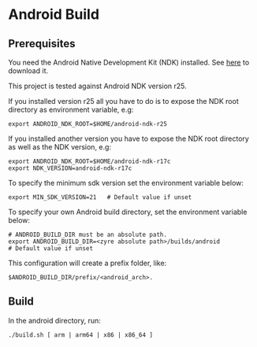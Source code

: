 # Android Build

## Prerequisites

You need the Android Native Development Kit (NDK) installed. See
[here](https://developer.android.com/ndk) to download it.

This project is tested against Android NDK version r25.

If you installed version r25 all you have to do is to expose the NDK root
directory as environment variable, e.g:

    export ANDROID_NDK_ROOT=$HOME/android-ndk-r25

If you installed another version you have to expose the NDK root directory as
well as the NDK version, e.g:

    export ANDROID_NDK_ROOT=$HOME/android-ndk-r17c
    export NDK_VERSION=android-ndk-r17c

To specify the minimum sdk version set the environment variable below:

    export MIN_SDK_VERSION=21   # Default value if unset

To specify your own Android build directory, set the environment variable below:

    # ANDROID_BUILD_DIR must be an absolute path.
    export ANDROID_BUILD_DIR=<zyre absolute path>/builds/android                # Default value if unset

This configuration will create a prefix folder, like:

    $ANDROID_BUILD_DIR/prefix/<android_arch>.

## Build

In the android directory, run:

    ./build.sh [ arm | arm64 | x86 | x86_64 ]
